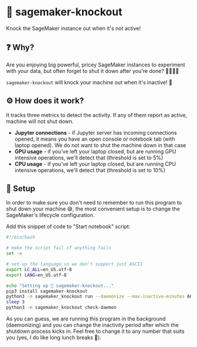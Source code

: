 # 🥊 sagemaker-knockout
Knock the SageMaker instance out when it's not active!

## ❓ Why?
Are you enjoying big powerful, pricey SageMaker instances to experiment with your data, but often forget to shut it down after you're done? 💸💸💸😳

`sagemaker-knockout` will knock your machine out when it's inactive! 👾

## ⚙️ How does it work?
It tracks three metrics to detect the activity. If any of them report as active, machine will not shut down.
- **Jupyter connections** - if Jupyter server has incoming connections opened, it means you have an open console or notebook tab (with laptop opened). We do not want to shut the machine down in that case
- **GPU usage** - if you've left your laptop closed, but are running GPU intensive operations, we'll detect that (threshold is set to 5%)
- **CPU usage** - if you've left your laptop closed, but are running CPU intensive operations, we'll detect that (threshold is set to 10%)

## 🧠 Setup
In order to make sure you don't need to remember to run this program to shut down your machine 😅, the most convenient setup is to change the SageMaker's lifecycle configuration.

Add this snippet of code to "Start notebook" script:
```bash
#!/bin/bash

# make the script fail if anything fails
set -e

# set up the language so we don't support just ASCII
export LC_ALL=en_US.utf-8
export LANG=en_US.utf-8

echo "Setting up 🥊 sagemaker-knockout..."
pip3 install sagemaker-knockout
python3 -m sagemaker_knockout run --daemonize --max-inactive-minutes 60
sleep 3
python3 -m sagemaker_knockout check-daemon
```

As you can guess, we are running this program in the background (daemonizing) and you can change the inactivity period after which the shutdown process kicks in. Feel free to change it to any number that suits you (yes, I do like long lunch breaks 🍔).
